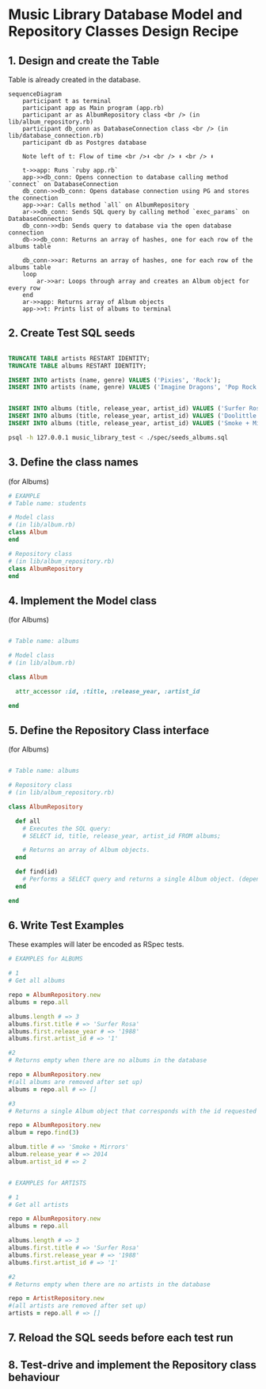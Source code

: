 # Music Library Database Model and Repository Classes Design Recipe


## 1. Design and create the Table

Table is already created in the database.

```mermaid
sequenceDiagram
    participant t as terminal
    participant app as Main program (app.rb)
    participant ar as AlbumRepository class <br /> (in lib/album_repository.rb)
    participant db_conn as DatabaseConnection class <br /> (in lib/database_connection.rb)
    participant db as Postgres database

    Note left of t: Flow of time <br />⬇ <br /> ⬇ <br /> ⬇

    t->>app: Runs `ruby app.rb`
    app->>db_conn: Opens connection to database calling method `connect` on DatabaseConnection
    db_conn->>db_conn: Opens database connection using PG and stores the connection
    app->>ar: Calls method `all` on AlbumRepository
    ar->>db_conn: Sends SQL query by calling method `exec_params` on DatabaseConnection
    db_conn->>db: Sends query to database via the open database connection
    db->>db_conn: Returns an array of hashes, one for each row of the albums table

    db_conn->>ar: Returns an array of hashes, one for each row of the albums table
    loop
        ar->>ar: Loops through array and creates an Album object for every row
    end
    ar->>app: Returns array of Album objects
    app->>t: Prints list of albums to terminal
```



## 2. Create Test SQL seeds

```sql

TRUNCATE TABLE artists RESTART IDENTITY;
TRUNCATE TABLE albums RESTART IDENTITY;

INSERT INTO artists (name, genre) VALUES ('Pixies', 'Rock');
INSERT INTO artists (name, genre) VALUES ('Imagine Dragons', 'Pop Rock');


INSERT INTO albums (title, release_year, artist_id) VALUES ('Surfer Rosa', 1988, 1);
INSERT INTO albums (title, release_year, artist_id) VALUES ('Doolittle', 1989, 1);
INSERT INTO albums (title, release_year, artist_id) VALUES ('Smoke + Mirrors', 2014, 2);

```

```bash
psql -h 127.0.0.1 music_library_test < ./spec/seeds_albums.sql
```

## 3. Define the class names

(for Albums)

```ruby
# EXAMPLE
# Table name: students

# Model class
# (in lib/album.rb)
class Album
end

# Repository class
# (in lib/album_repository.rb)
class AlbumRepository
end
```

## 4. Implement the Model class

(for Albums)

```ruby

# Table name: albums

# Model class
# (in lib/album.rb)

class Album

  attr_accessor :id, :title, :release_year, :artist_id

end

```


## 5. Define the Repository Class interface

(for Albums)

```ruby

# Table name: albums

# Repository class
# (in lib/album_repository.rb)

class AlbumRepository

  def all
    # Executes the SQL query:
    # SELECT id, title, release_year, artist_id FROM albums;

    # Returns an array of Album objects.
  end

  def find(id)
    # Performs a SELECT query and returns a single Album object. (depending on the id)
  end

end
```

## 6. Write Test Examples

These examples will later be encoded as RSpec tests.

```ruby
# EXAMPLES for ALBUMS

# 1
# Get all albums

repo = AlbumRepository.new
albums = repo.all

albums.length # => 3
albums.first.title # => 'Surfer Rosa'
albums.first.release_year # => '1988'
albums.first.artist_id # => '1'

#2
# Returns empty when there are no albums in the database

repo = AlbumRepository.new
#(all albums are removed after set up)
albums = repo.all # => []

#3
# Returns a single Album object that corresponds with the id requested

repo = AlbumRepository.new
album = repo.find(3)

album.title # => 'Smoke + Mirrors'
album.release_year # => 2014
album.artist_id # => 2


# EXAMPLES for ARTISTS

# 1
# Get all artists

repo = AlbumRepository.new
albums = repo.all

albums.length # => 3
albums.first.title # => 'Surfer Rosa'
albums.first.release_year # => '1988'
albums.first.artist_id # => '1'

#2
# Returns empty when there are no artists in the database

repo = ArtistRepository.new
#(all artists are removed after set up)
artists = repo.all # => []


```

## 7. Reload the SQL seeds before each test run


## 8. Test-drive and implement the Repository class behaviour
